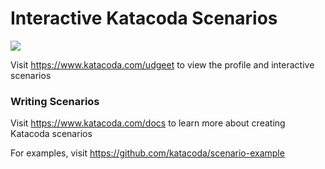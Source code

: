 # Interactive Katacoda Scenarios

[![](http://shields.katacoda.com/katacoda/udgeet/count.svg)](https://www.katacoda.com/udgeet "Get your profile on Katacoda.com")

Visit https://www.katacoda.com/udgeet to view the profile and interactive scenarios

### Writing Scenarios
Visit https://www.katacoda.com/docs to learn more about creating Katacoda scenarios

For examples, visit https://github.com/katacoda/scenario-example
